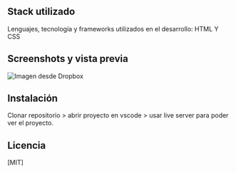 ## Stack utilizado
Lenguajes, tecnología y frameworks utilizados en el desarrollo:
HTML Y CSS

## Screenshots y vista previa
![Imagen desde Dropbox](https://dl.dropboxusercontent.com/s/afr3eutw5cn68bazuw0aa/proyecto.png?rlkey=wck03ef7cc4j5mv92rxosb4xw&st=sd82wq86&dl=0)



## Instalación
Clonar repositorio > abrir proyecto en vscode > usar live server para poder ver el proyecto.

## Licencia
[MIT]

